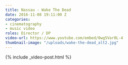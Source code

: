 ```yaml
---
title: Nassau - Wake The Dead
date: 2016-11-08 19:11:00 Z
categories:
- cinematography
- music video
roles: Director / DP
video-url: https://www.youtube.com/embed/0wg5Var0L-4
thumbnail-image: "/uploads/wake-the-dead_alt2.jpg"
---
```


{% include _video-post.html %}
